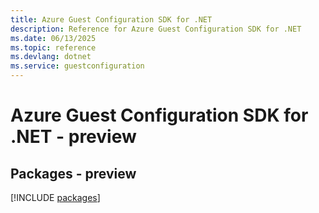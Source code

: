 ```yaml
---
title: Azure Guest Configuration SDK for .NET
description: Reference for Azure Guest Configuration SDK for .NET
ms.date: 06/13/2025
ms.topic: reference
ms.devlang: dotnet
ms.service: guestconfiguration
---
```

# Azure Guest Configuration SDK for .NET - preview
## Packages - preview
[!INCLUDE [packages](guest-configuration-index.md)]